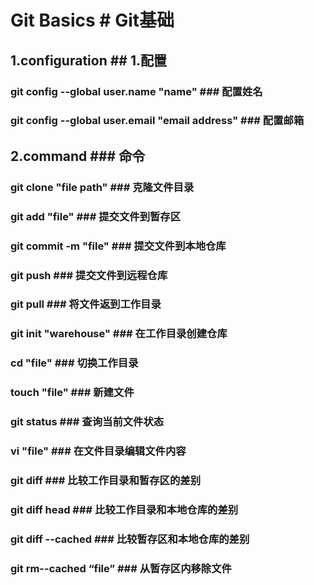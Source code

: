 # Git Basics                                                        # Git基础
## 1.configuration                                                  ## 1.配置
### git config --global user.name "name"                            ### 配置姓名
### git config --global user.email "email address"                  ### 配置邮箱
## 2.command                                                        ### 命令
### git clone "file path"                                           ### 克隆文件目录
### git add "file"                                                  ### 提交文件到暂存区
### git commit -m "file"                                            ### 提交文件到本地仓库
### git push                                                        ### 提交文件到远程仓库
### git pull                                                        ### 将文件返到工作目录
### git init "warehouse"                                            ### 在工作目录创建仓库
### cd "file"                                                       ### 切换工作目录
### touch "file"                                                    ### 新建文件
### git status                                                      ### 查询当前文件状态
### vi "file"                                                       ### 在文件目录编辑文件内容
### git diff                                                        ### 比较工作目录和暂存区的差别
### git diff head                                                   ### 比较工作目录和本地仓库的差别
### git diff --cached                                               ### 比较暂存区和本地仓库的差别
### git rm--cached “file”                                           ### 从暂存区内移除文件

